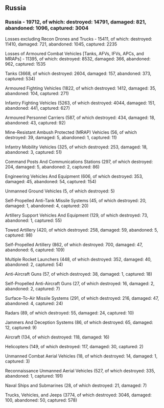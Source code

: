 
 
 ## Russia
 
 ### Russia - 19712, of which: destroyed: 14791, damaged: 821, abandoned: 1096, captured: 3004

 Losses excluding Recon Drones and Trucks - 15411, of which: destroyed: 11410, damaged: 721, abandoned: 1045, captured: 2235

 Losses of Armoured Combat Vehicles [Tanks, AFVs, IFVs, APCs, and MRAPs] - 11395, of which: destroyed: 8532, damaged: 366, abandoned: 962, captured: 1535

 

 

 Tanks (3668, of which destroyed: 2604, damaged: 157, abandoned: 373, captured: 534)

 Armoured Fighting Vehicles (1822, of which destroyed: 1412, damaged: 35, abandoned: 104, captured: 271)

 Infantry Fighting Vehicles (5263, of which destroyed: 4044, damaged: 151, abandoned: 441, captured: 627)

 Armoured Personnel Carriers (587, of which destroyed: 434, damaged: 18, abandoned: 43, captured: 92)

 Mine-Resistant Ambush Protected (MRAP) Vehicles (56, of which destroyed: 39, damaged: 5, abandoned: 1, captured: 11)

 Infantry Mobility Vehicles (325, of which destroyed: 253, damaged: 18, abandoned: 3, captured: 51)

 Command Posts And Communications Stations (297, of which destroyed: 204, damaged: 5, abandoned: 2, captured: 86)

 Engineering Vehicles And Equipment (606, of which destroyed: 353, damaged: 45, abandoned: 54, captured: 154)

 Unmanned Ground Vehicles (5, of which destroyed: 5)

 Self-Propelled Anti-Tank Missile Systems (45, of which destroyed: 20, damaged: 1, abandoned: 4, captured: 20)

 Artillery Support Vehicles And Equipment (129, of which destroyed: 73, abandoned: 1, captured: 55)

 Towed Artillery (420, of which destroyed: 258, damaged: 59, abandoned: 5, captured: 98)

 Self-Propelled Artillery (862, of which destroyed: 700, damaged: 47, abandoned: 6, captured: 109)

 Multiple Rocket Launchers (448, of which destroyed: 352, damaged: 40, abandoned: 2, captured: 54)

 Anti-Aircraft Guns (57, of which destroyed: 38, damaged: 1, captured: 18)

 Self-Propelled Anti-Aircraft Guns (27, of which destroyed: 16, damaged: 2, abandoned: 2, captured: 7)

 Surface-To-Air Missile Systems (291, of which destroyed: 216, damaged: 47, abandoned: 4, captured: 24)

 Radars (89, of which destroyed: 55, damaged: 24, captured: 10)

 Jammers And Deception Systems (86, of which destroyed: 65, damaged: 12, captured: 9)

 Aircraft (134, of which destroyed: 118, damaged: 16)

 Helicopters (149, of which destroyed: 117, damaged: 30, captured: 2)

 Unmanned Combat Aerial Vehicles (18, of which destroyed: 14, damaged: 1, captured: 3)

 Reconnaissance Unmanned Aerial Vehicles (527, of which destroyed: 335, abandoned: 1, captured: 191)

 Naval Ships and Submarines (28, of which destroyed: 21, damaged: 7)

 Trucks, Vehicles, and Jeeps (3774, of which destroyed: 3046, damaged: 100, abandoned: 50, captured: 578)

